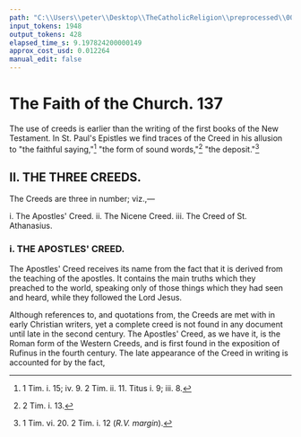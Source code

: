 ```yaml
---
path: "C:\\Users\\peter\\Desktop\\TheCatholicReligion\\preprocessed\\00156.jpg"
input_tokens: 1948
output_tokens: 428
elapsed_time_s: 9.197824200000149
approx_cost_usd: 0.012264
manual_edit: false
---
```

# The Faith of the Church. 137

The use of creeds is earlier than the writing
of the first books of the New Testament. In
St. Paul's Epistles we find traces of the Creed
in his allusion to "the faithful saying,"[^1] "the
form of sound words,"[^2] "the deposit."[^3]

## II. THE THREE CREEDS.

The Creeds are three in number; viz.,—

i. The Apostles' Creed.
ii. The Nicene Creed.
iii. The Creed of St. Athanasius.

### i. THE APOSTLES' CREED.

The Apostles' Creed receives its name from
the fact that it is derived from the teaching
of the apostles. It contains the main truths
which they preached to the world, speaking
only of those things which they had seen and
heard, while they followed the Lord Jesus.

Although references to, and quotations from,
the Creeds are met with in early Christian
writers, yet a complete creed is not found in
any document until late in the second century.
The Apostles' Creed, as we have it, is the
Roman form of the Western Creeds, and is
first found in the exposition of Rufinus in the
fourth century. The late appearance of the
Creed in writing is accounted for by the fact,

[^1]: 1 Tim. i. 15; iv. 9. 2 Tim. ii. 11. Titus i. 9; iii. 8.
[^2]: 2 Tim. i. 13.
[^3]: 1 Tim. vi. 20. 2 Tim. i. 12 (*R.V. margin*).